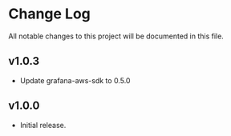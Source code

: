 # Change Log

All notable changes to this project will be documented in this file.

## v1.0.3

- Update grafana-aws-sdk to 0.5.0

## v1.0.0

- Initial release.
